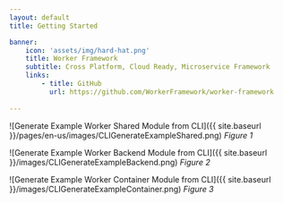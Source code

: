 ```yaml
---
layout: default
title: Getting Started

banner:
    icon: 'assets/img/hard-hat.png'
    title: Worker Framework
    subtitle: Cross Platform, Cloud Ready, Microservice Framework
    links:
        - title: GitHub
          url: https://github.com/WorkerFramework/worker-framework
          
---
```



![Generate Example Worker Shared Module from CLI]({{ site.baseurl }}/pages/en-us/images/CLIGenerateExampleShared.png)
*Figure 1*


![Generate Example Worker Backend Module from CLI]({{ site.baseurl }}/images/CLIGenerateExampleBackend.png)
*Figure 2*

![Generate Example Worker Container Module from CLI]({{ site.baseurl }}/images/CLIGenerateExampleContainer.png)
*Figure 3*
